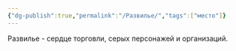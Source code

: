 ```yaml
---
{"dg-publish":true,"permalink":"/Развилье/","tags":["место"]}
---
```



Развилье - сердце торговли, серых персонажей и организаций.